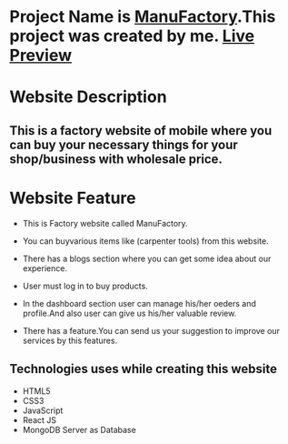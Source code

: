 # Project Name is [ManuFactory]( ).This project was created by me. [Live Preview]( )

# Website Description

## This is a factory website of mobile where you can buy your necessary things for your shop/business with wholesale price.

# Website Feature

* This is Factory website called ManuFactory.

* You can buyvarious items like (carpenter tools) from this website.

* There has a blogs section where you can get some idea about our experience.

* User must log in to buy products.

* In the dashboard section user can manage his/her oeders and profile.And also user can give us his/her valuable review. 

* There has a feature.You can send us your suggestion to improve our services by this features.

## Technologies uses while creating this website

* HTML5
* CSS3
* JavaScript
* React JS 
* MongoDB Server as Database

